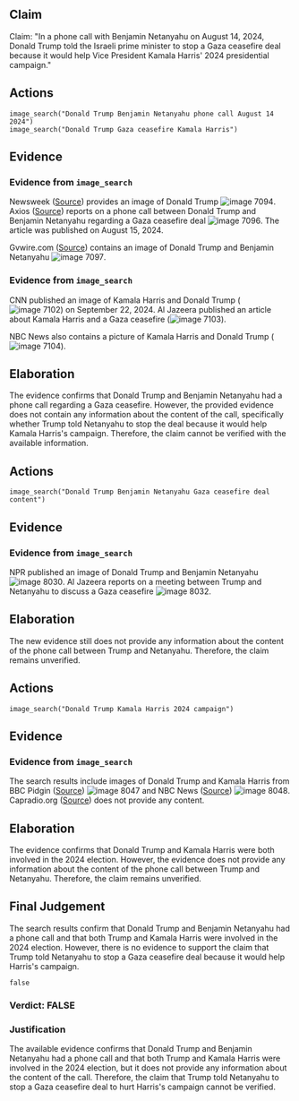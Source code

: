 ## Claim
Claim: "In a phone call with Benjamin Netanyahu on August 14, 2024, Donald Trump told the Israeli prime minister to stop a Gaza ceasefire deal because it would help Vice President Kamala Harris' 2024 presidential campaign."

## Actions
```
image_search("Donald Trump Benjamin Netanyahu phone call August 14 2024")
image_search("Donald Trump Gaza ceasefire Kamala Harris")
```

## Evidence
### Evidence from `image_search`
Newsweek ([Source](https://www.newsweek.com/donald-trump-accused-crime-benjamin-netanyahu-call-ceasefire-hamas-1942248)) provides an image of Donald Trump ![image 7094](media/2025-08-29_21-16-1756502170-575278.jpg). Axios ([Source](https://www.axios.com/2024/08/15/trump-netanyahu-gaza-hostage-ceasefire-deal-call)) reports on a phone call between Donald Trump and Benjamin Netanyahu regarding a Gaza ceasefire deal ![image 7096](media/2025-08-29_21-16-1756502171-427909.jpg). The article was published on August 15, 2024.

Gvwire.com ([Source](https://gvwire.com/2025/08/20/trump-calls-netanyahu-a-war-hero-and-adds-i-guess-i-am-too/)) contains an image of Donald Trump and Benjamin Netanyahu ![image 7097](media/2025-08-29_21-16-1756502172-429325.jpg).


### Evidence from `image_search`
CNN published an image of Kamala Harris and Donald Trump (![image 7102](media/2025-08-29_21-16-1756502180-916051.jpg)) on September 22, 2024. Al Jazeera published an article about Kamala Harris and a Gaza ceasefire (![image 7103](media/2025-08-29_21-16-1756502181-924954.jpg)).

NBC News also contains a picture of Kamala Harris and Donald Trump (![image 7104](media/2025-08-29_21-16-1756502182-537672.jpg)).


## Elaboration
The evidence confirms that Donald Trump and Benjamin Netanyahu had a phone call regarding a Gaza ceasefire. However, the provided evidence does not contain any information about the content of the call, specifically whether Trump told Netanyahu to stop the deal because it would help Kamala Harris's campaign. Therefore, the claim cannot be verified with the available information.


## Actions
```
image_search("Donald Trump Benjamin Netanyahu Gaza ceasefire deal content")
```

## Evidence
### Evidence from `image_search`
NPR published an image of Donald Trump and Benjamin Netanyahu ![image 8030](media/2025-08-29_22-18-1756505897-195393.jpg). Al Jazeera reports on a meeting between Trump and Netanyahu to discuss a Gaza ceasefire ![image 8032](media/2025-08-29_22-18-1756505898-003027.jpg).


## Elaboration
The new evidence still does not provide any information about the content of the phone call between Trump and Netanyahu. Therefore, the claim remains unverified.


## Actions
```
image_search("Donald Trump Kamala Harris 2024 campaign")
```

## Evidence
### Evidence from `image_search`
The search results include images of Donald Trump and Kamala Harris from BBC Pidgin ([Source](https://www.bbc.com/pidgin/articles/cg4qlzq4251o)) ![image 8047](media/2025-08-29_22-18-1756505916-091429.jpg) and NBC News ([Source](https://www.nbcnews.com/politics/2024-election/live-blog/harris-trump-election-live-updates-rcna169381)) ![image 8048](media/2025-08-29_22-18-1756505916-398202.jpg). Capradio.org ([Source](https://www.capradio.org/articles/2024/11/04/its-the-last-day-of-the-2024-campaign-heres-where-harris-and-trump-are-going/)) does not provide any content.


## Elaboration
The evidence confirms that Donald Trump and Kamala Harris were both involved in the 2024 election. However, the evidence does not provide any information about the content of the phone call between Trump and Netanyahu. Therefore, the claim remains unverified.


## Final Judgement
The search results confirm that Donald Trump and Benjamin Netanyahu had a phone call and that both Trump and Kamala Harris were involved in the 2024 election. However, there is no evidence to support the claim that Trump told Netanyahu to stop a Gaza ceasefire deal because it would help Harris's campaign.

`false`

### Verdict: FALSE

### Justification
The available evidence confirms that Donald Trump and Benjamin Netanyahu had a phone call and that both Trump and Kamala Harris were involved in the 2024 election, but it does not provide any information about the content of the call. Therefore, the claim that Trump told Netanyahu to stop a Gaza ceasefire deal to hurt Harris's campaign cannot be verified.
